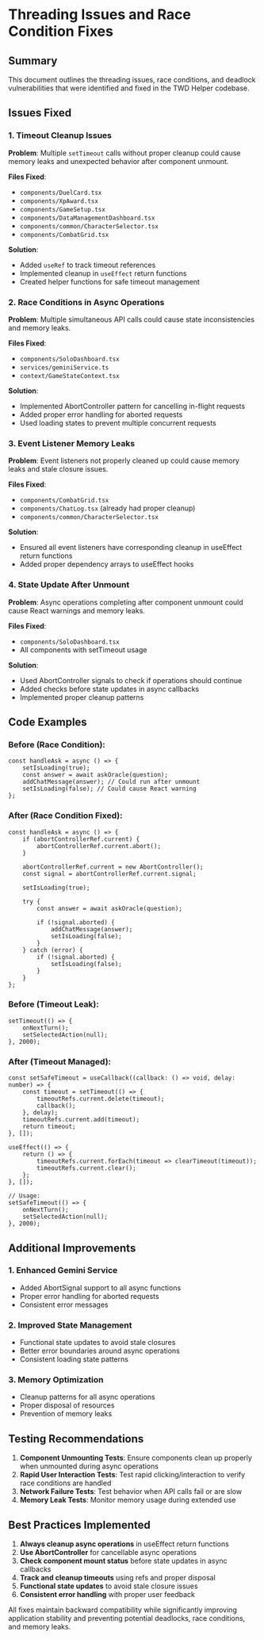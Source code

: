 # Threading Issues and Race Condition Fixes

## Summary
This document outlines the threading issues, race conditions, and deadlock vulnerabilities that were identified and fixed in the TWD Helper codebase.

## Issues Fixed

### 1. Timeout Cleanup Issues
**Problem**: Multiple `setTimeout` calls without proper cleanup could cause memory leaks and unexpected behavior after component unmount.

**Files Fixed**:
- `components/DuelCard.tsx`
- `components/XpAward.tsx` 
- `components/GameSetup.tsx`
- `components/DataManagementDashboard.tsx`
- `components/common/CharacterSelector.tsx`
- `components/CombatGrid.tsx`

**Solution**: 
- Added `useRef` to track timeout references
- Implemented cleanup in `useEffect` return functions
- Created helper functions for safe timeout management

### 2. Race Conditions in Async Operations
**Problem**: Multiple simultaneous API calls could cause state inconsistencies and memory leaks.

**Files Fixed**:
- `components/SoloDashboard.tsx`
- `services/geminiService.ts`
- `context/GameStateContext.tsx`

**Solution**:
- Implemented AbortController pattern for cancelling in-flight requests
- Added proper error handling for aborted requests
- Used loading states to prevent multiple concurrent requests

### 3. Event Listener Memory Leaks
**Problem**: Event listeners not properly cleaned up could cause memory leaks and stale closure issues.

**Files Fixed**:
- `components/CombatGrid.tsx`
- `components/ChatLog.tsx` (already had proper cleanup)
- `components/common/CharacterSelector.tsx`

**Solution**:
- Ensured all event listeners have corresponding cleanup in useEffect return functions
- Added proper dependency arrays to useEffect hooks

### 4. State Update After Unmount
**Problem**: Async operations completing after component unmount could cause React warnings and memory leaks.

**Files Fixed**:
- `components/SoloDashboard.tsx`
- All components with setTimeout usage

**Solution**:
- Used AbortController signals to check if operations should continue
- Added checks before state updates in async callbacks
- Implemented proper cleanup patterns

## Code Examples

### Before (Race Condition):
```tsx
const handleAsk = async () => {
    setIsLoading(true);
    const answer = await askOracle(question);
    addChatMessage(answer); // Could run after unmount
    setIsLoading(false); // Could cause React warning
};
```

### After (Race Condition Fixed):
```tsx
const handleAsk = async () => {
    if (abortControllerRef.current) {
        abortControllerRef.current.abort();
    }
    
    abortControllerRef.current = new AbortController();
    const signal = abortControllerRef.current.signal;
    
    setIsLoading(true);
    
    try {
        const answer = await askOracle(question);
        
        if (!signal.aborted) {
            addChatMessage(answer);
            setIsLoading(false);
        }
    } catch (error) {
        if (!signal.aborted) {
            setIsLoading(false);
        }
    }
};
```

### Before (Timeout Leak):
```tsx
setTimeout(() => {
    onNextTurn();
    setSelectedAction(null);
}, 2000);
```

### After (Timeout Managed):
```tsx
const setSafeTimeout = useCallback((callback: () => void, delay: number) => {
    const timeout = setTimeout(() => {
        timeoutRefs.current.delete(timeout);
        callback();
    }, delay);
    timeoutRefs.current.add(timeout);
    return timeout;
}, []);

useEffect(() => {
    return () => {
        timeoutRefs.current.forEach(timeout => clearTimeout(timeout));
        timeoutRefs.current.clear();
    };
}, []);

// Usage:
setSafeTimeout(() => {
    onNextTurn();
    setSelectedAction(null);
}, 2000);
```

## Additional Improvements

### 1. Enhanced Gemini Service
- Added AbortSignal support to all async functions
- Proper error handling for aborted requests
- Consistent error messages

### 2. Improved State Management
- Functional state updates to avoid stale closures
- Better error boundaries around async operations
- Consistent loading state patterns

### 3. Memory Optimization
- Cleanup patterns for all async operations
- Proper disposal of resources
- Prevention of memory leaks

## Testing Recommendations

1. **Component Unmounting Tests**: Ensure components clean up properly when unmounted during async operations
2. **Rapid User Interaction Tests**: Test rapid clicking/interaction to verify race conditions are handled
3. **Network Failure Tests**: Test behavior when API calls fail or are slow
4. **Memory Leak Tests**: Monitor memory usage during extended use

## Best Practices Implemented

1. **Always cleanup async operations** in useEffect return functions
2. **Use AbortController** for cancellable async operations  
3. **Check component mount status** before state updates in async callbacks
4. **Track and cleanup timeouts** using refs and proper disposal
5. **Functional state updates** to avoid stale closure issues
6. **Consistent error handling** with proper user feedback

All fixes maintain backward compatibility while significantly improving application stability and preventing potential deadlocks, race conditions, and memory leaks.
